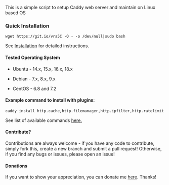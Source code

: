 This is a simple script to setup Caddy web server and maintain on Linux based OS

### Quick Installation
`wget https://git.io/vra5C -O - -o /dev/null|sudo bash`

See [Installation](https://github.com/sayem314/Caddy-Web-Server-Installer/wiki/Installation) for detailed instructions.

#### Tested Operating System
* Ubuntu - 14.x, 15.x, 16.x, 18.x

* Debian - 7.x, 8.x, 9.x

* CentOS - 6.8 and 7.2

#### Example command to install with plugins:
`caddy install http.cache,http.filemanager,http.ipfilter,http.ratelimit`

See list of available commands [here.](https://github.com/sayem314/Caddy-Web-Server-Installer/wiki/Command-List)

#### Contribute?
Contributions are always welcome - if you have any code to contribute, simply fork this, create a new branch and submit a pull request! Otherwise, if you find any bugs or issues, please open an issue!

#### Donations
If you want to show your appreciation, you can donate me [here](https://ko-fi.com/Z8Z5KDA6). Thanks!
